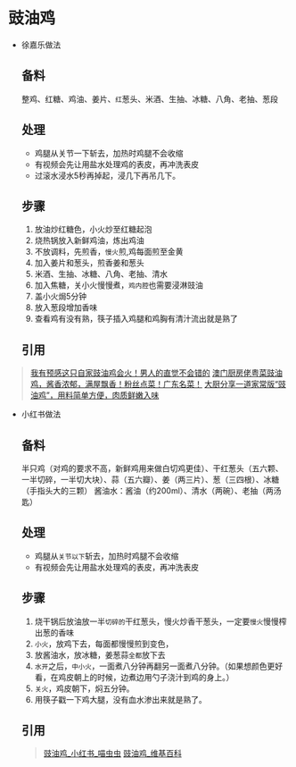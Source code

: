 # 豉油鸡
- 徐嘉乐做法
	## 备料
	整鸡、红糖、鸡油、姜片、`红`葱头、米酒、生抽、冰糖、八角、老抽、葱段
	## 处理
	- 鸡腿从关节一下斩去，加热时鸡腿不会收缩
	- 有视频会先让用盐水处理鸡的表皮，再冲洗表皮
	- 过滚水浸水5秒再掉起，浸几下再吊几下。
	## 步骤
	1. 放油炒红糖色，小火炒至红糖起泡
	2. 烧热锅放入新鲜鸡油，炼出鸡油
	3. 不放调料，先煎香，`慢火`煎,鸡每面煎至金黄
	4. 加入姜片和葱头，煎香姜和葱头
	5. 米酒、生抽、冰糖、八角、老抽、清水
	6. 加入焦糖，关小火慢慢煮，`鸡内腔`也需要浸淋豉油
	7. 盖小火焗5分钟
	8. 放入葱段增加香味
	9. 查看鸡有没有熟，筷子插入鸡腿和鸡胸有清汁流出就是熟了
	## 引用
> [我有预感这只自家豉油鸡会火！男人的直觉不会错的](https://www.bilibili.com/video/BV1Dd4y1L7wt/?spm_id_from=333.337.search-card.all.click&vd_source=eaf776518884d14bd74692dec0a81bb9)
> [澳门厨房佬粤菜豉油鸡，酱香浓郁，满屋飘香！粉丝点菜！广东名菜！](https://www.bilibili.com/video/BV1Hf4y157xt/?spm_id_from=333.788.recommend_more_video.-1&vd_source=eaf776518884d14bd74692dec0a81bb9)
> [大厨分享一道家常版“豉油鸡”，用料简单方便，肉质鲜嫩入味](https://www.bilibili.com/video/BV1T4411y7Hy/?spm_id_from=333.788.recommend_more_video.-1&vd_source=eaf776518884d14bd74692dec0a81bb9)

- 小红书做法
	## 备料
	半只鸡（对鸡的要求不高，新鲜鸡用来做白切鸡更佳）、干红葱头（五六颗、一半切碎，一半切大块）、蒜（五六瓣）、姜（两三片）、葱（三四根）、冰糖（手指头大的三颗）
	酱油水：酱油（约200ml）、清水（两碗）、老抽（两汤匙）
	## 处理
	- 鸡腿从`关节以下`斩去，加热时鸡腿不会收缩
	- 有视频会先让用盐水处理鸡的表皮，再冲洗表皮
	## 步骤
	1. 烧干锅后放油放一半`切碎的`干红葱头，慢火炒香干葱头，一定要`慢火`慢慢榨出葱的香味
	2. `小火`，放鸡下去，每面都慢慢煎到变色，
	3. 放酱油水，放冰糖，姜葱蒜`全都`放下去
	4. `水开`之后，`中小火`，一面煮八分钟再翻另一面煮八分钟。（如果想颜色更好看，在鸡皮朝上的时候，边煮边用勺子浇汁到鸡的身上。）
	5. `关火`，鸡皮朝下，焖五分钟。
	6. 用筷子戳一下鸡大腿，没有血水渗出来就是熟了。
	## 引用
	>[豉油鸡_小红书_喵虫虫](https://www.xiaohongshu.com/explore/648580fd000000001300f85b?app_platform=ios&app_version=7.91.1&share_from_user_hidden=true&type=normal&xhsshare=WeixinSession&appuid=590c409a82ec395985c52b4b&apptime=1687185472)
	>[豉油鸡_维基百科](https://zh.wikipedia.org/zh-cn/%E8%B1%89%E6%B2%B9%E9%9B%9E)